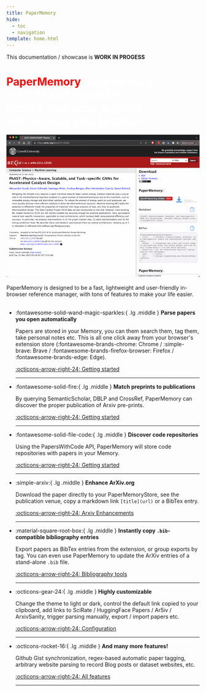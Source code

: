 ```yaml
---
title: PaperMemory
hide:
  - toc
  - navigation
template: home.html
---
```


This documentation / showcase is **WORK IN PROGESS**

<div class="flex-container">
    <h1 style="color: white; max-width: 400px; padding-right: 1rem;">
        <strong style="color: red">PaperMemory</strong> automatically records and organizes papers your read, without ever leaving your browser.
    </h1>
    <img src="assets/home_slideshow.gif"/>
</div>

<br/>
PaperMemory is designed to be a fast, lightweight and user-friendly in-browser reference manager, with tons of features to make your life easier.
<br/>
<br/>


-   :fontawesome-solid-wand-magic-sparkles:{ .lg .middle } __Parse papers you open automatically__


    Papers are stored in your Memory, you can them search them, tag them, take personal notes etc. This is all one click away from your browser's extension store (:fontawesome-brands-chrome: Chrome / :simple-brave: Brave / :fontawesome-brands-firefox-browser: Firefox / :fontawesome-brands-edge: Edge).

    [:octicons-arrow-right-24: Getting started](getting-started.md)

    ---

-   :fontawesome-solid-fire:{ .lg .middle } __Match preprints to publications__


    By querying SemanticScholar, DBLP and CrossRef, PaperMemory can discover the proper publication of Arxiv pre-prints.

    [:octicons-arrow-right-24: Getting started](getting-started.md)

    ---

-   :fontawesome-solid-file-code:{ .lg .middle } __Discover code repositories__


    Using the PapersWithCode API, PaperMemory will store code repositories with papers in your Memory.

    [:octicons-arrow-right-24: Getting started](getting-started.md)

    ---

-   :simple-arxiv:{ .lg .middle } __Enhance ArXiv.org__


    Download the paper directly to your PaperMemoryStore, see the publication venue, copy a markdown link `[title](url)` or a BibTex entry.

    [:octicons-arrow-right-24: Arxiv Enhancements](features.md#arxiv-enhancements)

    ---

-   :material-square-root-box:{ .lg .middle } __Instantly copy `.bib`-compatible bibliography entries__


    Export papers as BibTex entries from the extension, or group exports by tag. You can even use PaperMemory to update the ArXiv entries of a stand-alone `.bib` file.

    [:octicons-arrow-right-24: Bibliography tools](features.md#bibliography-tools)

    ---

-   :octicons-gear-24:{ .lg .middle } __Highly customizable__


    Change the theme to light or dark, control the default link copied to your clipboard, add links to SciRate / HuggingFace Papers / Ar5iv / ArxivSanity, trigger parsing manually, export / import papers etc.

    [:octicons-arrow-right-24: Configuration](configuration.md)

    ---

-   :octicons-rocket-16:{ .lg .middle } __And many more features!__


    Github Gist synchronization, regex-based automatic paper tagging, arbitrary website parsing to record Blog posts or dataset websites, etc.

    [:octicons-arrow-right-24: All features](features.md)

    ---

<!--
<div class="flex-container" style="margin: auto; max-width: 80%">
    <div style="width: 100%; padding-right: 3rem;">
        <p>
        feature description feature description feature description feature description feature description feature description
        </p>
        <p>
        feature description feature description feature description
        </p>
    </div>
    <img src="https://dummyimage.com/300x400/"/>
</div>

<div class="flex-container" style="margin: auto; max-width: 80%">
    <img src="https://dummyimage.com/500x400/"/>
    <div style="width: 100%; padding-left: 3rem;">
        <p>
        feature description feature description feature description feature description feature description feature description
        </p>
        <p>
        feature description feature description feature description
        </p>
    </div>
</div> -->

